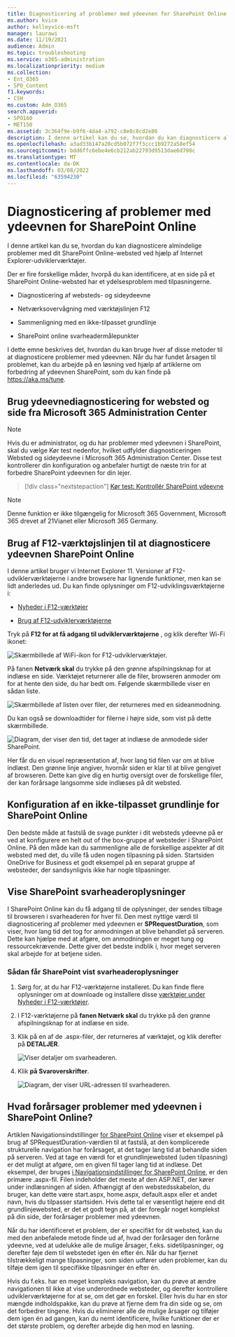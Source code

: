 ```yaml
---
title: Diagnosticering af problemer med ydeevnen for SharePoint Online
ms.author: kvice
author: kelleyvice-msft
manager: laurawi
ms.date: 11/19/2021
audience: Admin
ms.topic: troubleshooting
ms.service: o365-administration
ms.localizationpriority: medium
ms.collection:
- Ent_O365
- SPO_Content
f1.keywords:
- CSH
ms.custom: Adm_O365
search.appverid:
- SPO160
- MET150
ms.assetid: 3c364f9e-b9f6-4da4-a792-c8e8c8cd2e86
description: I denne artikel kan du se, hvordan du kan diagnosticere almindelige problemer med dit SharePoint Online-websted ved hjælp af Internet Explorer-udviklerværktøjer.
ms.openlocfilehash: a3ad33b147a20cd5b072f7f3ccc1b9272a58ef54
ms.sourcegitcommit: bdd6ffc6ebe4e6cb212ab22793d9513dae6d798c
ms.translationtype: MT
ms.contentlocale: da-DK
ms.lasthandoff: 03/08/2022
ms.locfileid: "63594230"
---
```

# <a name="diagnosing-performance-issues-with-sharepoint-online"></a>Diagnosticering af problemer med ydeevnen for SharePoint Online

I denne artikel kan du se, hvordan du kan diagnosticere almindelige problemer med dit SharePoint Online-websted ved hjælp af Internet Explorer-udviklerværktøjer.
  
Der er fire forskellige måder, hvorpå du kan identificere, at en side på et SharePoint Online-websted har et ydelsesproblem med tilpasningerne.

- Diagnosticering af websteds- og sideydeevne
  
- Netværksovervågning med værktøjslinjen F12

- Sammenligning med en ikke-tilpasset grundlinje

- SharePoint online svarheadermålepunkter

I dette emne beskrives det, hvordan du kan bruge hver af disse metoder til at diagnosticere problemer med ydeevnen. Når du har fundet årsagen til problemet, kan du arbejde på en løsning ved hjælp af artiklerne om forbedring af ydeevnen SharePoint, som du kan finde på https://aka.ms/tune.  

## <a name="use-the-site-and-page-performance-diagnostic-from-the-microsoft-365-admin-center"></a>Brug ydeevnediagnosticering for websted og side fra Microsoft 365 Administration Center

> [!NOTE]
> Hvis du er administrator, og du har problemer med ydeevnen i SharePoint, skal du vælge Kør test nedenfor,  hvilket udfylder diagnosticeringen Websted og sideydeevne i Microsoft 365 Administration Center. Disse test kontrollerer din konfiguration og anbefaler hurtigt de næste trin for at forbedre SharePoint ydeevnen for din lejer.
>> [!div class="nextstepaction"]
>> [Kør test: Kontrollér SharePoint ydeevne](https://aka.ms/PillarSiteandPagePerf)

> [!NOTE] 
> Denne funktion er ikke tilgængelig for Microsoft 365 Government, Microsoft 365 drevet af 21Vianet eller Microsoft 365 Germany.
  
## <a name="using-the-f12-tool-bar-to-diagnose-performance-in-sharepoint-online"></a>Brug af F12-værktøjslinjen til at diagnosticere ydeevnen SharePoint Online
<a name="F12ToolInfo"> </a>

I denne artikel bruger vi Internet Explorer 11. Versioner af F12-udviklerværktøjerne i andre browsere har lignende funktioner, men kan se lidt anderledes ud. Du kan finde oplysninger om F12-udviklingsværktøjerne i:
  
- [Nyheder i F12-værktøjer](/previous-versions/windows/internet-explorer/ie-developer/dev-guides/bg182632(v=vs.85))

- [Brug af F12-udviklerværktøjerne](/previous-versions/windows/internet-explorer/ie-developer/samples/bg182326(v=vs.85))

Tryk på **F12 for at få adgang til udviklerværktøjerne** , og klik derefter Wi-Fi ikonet:
  
![Skærmbillede af WiFi-ikon for F12-udviklerværktøjer.](../media/27acacbb-5688-459a-aa2f-5c8c5f17b76e.png)
  
På fanen **Netværk skal** du trykke på den grønne afspilningsknap for at indlæse en side. Værktøjet returnerer alle de filer, browseren anmoder om for at hente den side, du har bedt om. Følgende skærmbillede viser en sådan liste.
  
![Skærmbillede af listen over filer, der returneres med en sideanmodning.](../media/247a9422-76da-4b0c-bed3-ce77b05e4560.png)
  
Du kan også se downloadtider for filerne i højre side, som vist på dette skærmbillede.
  
![Diagram, der viser den tid, det tager at indlæse de anmodede sider SharePoint.](../media/d71ad1fa-9018-4fae-82eb-c1838e7db0ff.png)
  
Her får du en visuel repræsentation af, hvor lang tid filen var om at blive indlæst. Den grønne linje angiver, hvornår siden er klar til at blive gengivet af browseren. Dette kan give dig en hurtig oversigt over de forskellige filer, der kan forårsage langsomme side indlæses på dit websted.
  
## <a name="setting-up-a-non-customized-baseline-for-sharepoint-online"></a>Konfiguration af en ikke-tilpasset grundlinje for SharePoint Online
<a name="F12ToolInfo"> </a>

Den bedste måde at fastslå de svage punkter i dit websteds ydeevne på er ved at konfigurere en helt out of the box-gruppe af websteder i SharePoint Online. På den måde kan du sammenligne alle de forskellige aspekter af dit websted med det, du ville få uden nogen tilpasning på siden. Startsiden OneDrive for Business et godt eksempel på en separat gruppe af websteder, der sandsynligvis ikke har nogle tilpasninger.
  
## <a name="viewing-sharepoint-response-header-information"></a>Vise SharePoint svarheaderoplysninger
<a name="F12ToolInfo"> </a>

I SharePoint Online kan du få adgang til de oplysninger, der sendes tilbage til browseren i svarheaderen for hver fil. Den mest nyttige værdi til diagnosticering af problemer med ydeevnen er **SPRequestDuration**, som viser, hvor lang tid det tog for anmodningen at blive behandlet på serveren. Dette kan hjælpe med at afgøre, om anmodningen er meget tung og ressourcekrævende. Dette giver det bedste indblik i, hvor meget serveren skal arbejde for at betjene siden.

### <a name="to-view-sharepoint-response-header-information"></a>Sådan får SharePoint vist svarheaderoplysninger
  
1. Sørg for, at du har F12-værktøjerne installeret. Du kan finde flere oplysninger om at downloade og installere disse [værktøjer under Nyheder i F12-værktøjer](/previous-versions/windows/internet-explorer/ie-developer/dev-guides/bg182632(v=vs.85)).

2. I F12-værktøjerne på **fanen Netværk skal** du trykke på den grønne afspilningsknap for at indlæse en side.

3. Klik på en af de .aspx-filer, der returneres af værktøjet, og klik derefter på **DETALJER**.

    ![Viser detaljer om svarheaderen.](../media/1f8a044a-caf8-4613-be2b-7e064141ac8a.png)
  
4. Klik **på Svaroverskrifter**.

    ![Diagram, der viser URL-adressen til svarheaderen.](../media/efc7076e-447e-447e-882a-ae3aa721e2c3.png)
  
## <a name="whats-causing-performance-issues-in-sharepoint-online"></a>Hvad forårsager problemer med ydeevnen i SharePoint Online?
<a name="F12ToolInfo"> </a>

Artiklen Navigationsindstillinger [for SharePoint Online](navigation-options-for-sharepoint-online.md) viser et eksempel på brug af SPRequestDuration-værdien til at fastslå, at den komplicerede strukturelle navigation har forårsaget, at det tager lang tid at behandle siden på serveren. Ved at tage en værdi for et grundlinjewebsted (uden tilpasning) er det muligt at afgøre, om en given fil tager lang tid at indlæse. Det eksempel, der bruges [i Navigationsindstillinger for SharePoint Online](navigation-options-for-sharepoint-online.md), er den primære .aspx-fil. Filen indeholder det meste af den ASP.NET, der kører under indlæsningen af siden. Afhængigt af den webstedsskabelon, du bruger, kan dette være start.aspx, home.aspx, default.aspx eller et andet navn, hvis du tilpasser startsiden. Hvis dette tal er væsentligt højere end dit grundlinjewebsted, er det et godt tegn på, at der foregår noget komplekst på din side, der forårsager problemer med ydeevnen.
  
Når du har identificeret et problem, der er specifikt for dit websted, kan du med den anbefalede metode finde ud af, hvad der forårsager den forårne ydeevne, ved at udelukke alle de mulige årsager, f.eks. sidetilpasninger, og derefter føje dem til webstedet igen én efter én. Når du har fjernet tilstrækkeligt mange tilpasninger, som siden udfører uden problemer, kan du tilføje dem igen til specifikke tilpasninger én efter én.
  
Hvis du f.eks. har en meget kompleks navigation, kan du prøve at ændre navigationen til ikke at vise underordnede websteder, og derefter kontrollere udviklerværktøjerne for at se, om det gør en forskel. Eller hvis du har en stor mængde indholdspakke, kan du prøve at fjerne dem fra din side og se, om det forbedrer tingene. Hvis du eliminerer alle de mulige årsager og tilføjer dem igen én ad gangen, kan du nemt identificere, hvilke funktioner der er det største problem, og derefter arbejde dig hen mod en løsning.

